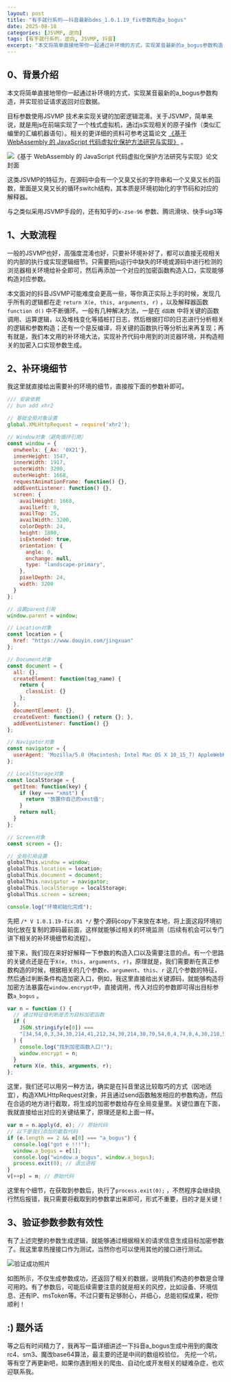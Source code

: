 ```yaml
---
layout: post
title: "有手就行系列——抖音最新bdms_1.0.1.19_fix参数构造a_bogus"
date: 2025-08-18
categories: [JSVMP, 逆向]
tags: [有手就行系列，逆向, JSVMP, 抖音]
excerpt: "本文将简单直接地带你一起通过补环境的方式，实现某音最新的a_bogus参数构造，并实现验证请求返回对应数据..."
---
```


## 0、背景介绍

本文将简单直接地带你一起通过补环境的方式，实现某音最新的a_bogus参数构造，并实现验证请求返回对应数据。

目标参数使用JSVMP 技术来实现关键的加密逻辑混淆。关于JSVMP，简单来说，就是用js在前端实现了一个栈式虚拟机，通过js实现相关的原子操作（类似汇编里的汇编机器语句）。相关的更详细的资料可参考这篇论文 [《基于 WebAssembly 的 JavaScript 代码虚拟化保护方法研究与实现》](https://haloowhite.com/Research%20and%20Implementation%20of%20JavaScript%20Code%20Virtualization%20Protection%20Method%20Based%20on%20WebAssembly.pdf) 。

![《基于 WebAssembly 的 JavaScript 代码虚拟化保护方法研究与实现》论文封面](https://haloowhite.com/Research%20and%20Implementation%20of%20JavaScript%20Code%20Virtualization%20Protection%20Method%20Based%20on%20WebAssembly%20.png)

这类JSVMP的特征为，在源码中会有一个又臭又长的字符串和一个又臭又长的函数，里面是又臭又长的循环switch结构，其本质是环境初始化的字节码和对应的解释器。

与之类似采用JSVMP手段的，还有知乎的`x-zse-96` 参数、腾讯滑块、快手sig3等



## 1、大致流程

一般的JSVMP也好，高强度混淆也好，只要补环境补好了，都可以直接无视相关的内部的执行或实现逻辑细节。只需要把js运行中缺失的环境或源码中进行检测的浏览器相关环境给补全即可，然后再添加一个对应的加密函数构造入口，实现能够构造对应参数。

本文面对的抖音JSVMP可能难度会更高一些，等你真正实际上手的时候，发现几乎所有的逻辑都在走 `return X(e, this, arguments, r)` ，以及解释器函数 `function d()` 中不断循环。一般有几种解决方法，一是在 `d函数` 中将关键的函数调用、运算逻辑，以及堆栈变化等插桩打日志，然后根据打印的日志进行分析相关的逻辑和参数构造；还有一个是反编译，将关键的函数执行等分析出来再复现；再有就是，我们本文用的补环境大法，实现补齐代码中用到的浏览器环境，并构造相关的加密入口实现参数生成。



## 2、补环境细节

我这里就直接给出需要补的环境的细节，直接按下面的参数补即可。

```javascript
/// 安装依赖
// bun add xhr2

// 基础全局对象设置
global.XMLHttpRequest = require('xhr2');

// Window对象（避免循环引用）
const window = {
  onwheelx: {_Ax: '0X21'},
  innerHeight: 1547,
  innerWidth: 1917,
  outerWidth: 3200,
  outerHeight: 1668,
  requestAnimationFrame: function() {},
  addEventListener: function() {},
  screen: {
    availHeight: 1668,
    availLeft: 0,
    availTop: 25,
    availWidth: 3200,
    colorDepth: 24,
    height: 1800,
    isExtended: true,
    orientation: {
      angle: 0,
      onchange: null,
      type: "landscape-primary",
    },
    pixelDepth: 24,
    width: 3200
  }
};

// 设置parent引用
window.parent = window;

// Location对象
const location = {
  href: "https://www.douyin.com/jingxuan"
};

// Document对象
const document = {
  all: {},
  createElement: function(tag_name) {
    return {
      classList: {}
    };
  },
  documentElement: {},
  createEvent: function() { return {}; },
  addEventListener: function() {}
};

// Navigator对象
const navigator = {
  userAgent: 'Mozilla/5.0 (Macintosh; Intel Mac OS X 10_15_7) AppleWebKit/537.36 (KHTML, like Gecko) Chrome/135.0.0.0 Safari/537.36'
};

// LocalStorage对象
const localStorage = {
  getItem: function(key) {
    if (key === "xmst") {
      return '放置你自己的xmst值';
    }
    return null;
  }
};

// Screen对象
const screen = {};

// 全局引用设置
globalThis.window = window;
globalThis.location = location;
globalThis.document = document;
globalThis.navigator = navigator;
globalThis.localStorage = localStorage;
globalThis.screen = screen;

console.log("环境初始化完成");
```

先把 `/* V 1.0.1.19-fix.01 */` 整个源码copy下来放在本地，将上面这段环境初始化放在复制的源码最前面，这样就能够过相关的环境监测（后续有机会可以专门讲下相关的补环境细节和流程）。

接下来，我们现在来好好解释一下参数的构造入口以及需要注意的点。有一个思路的关键点还是在于`X(e, this, arguments, r)`，原理就是，我们需要断在真正参数构造的时候，根据相关的几个参数`e`、`argument`、`this`、`r` 这几个参数的特征，然后通过判断条件构造加密入口，例如，我这里直接给出关键源码，就能够构造将加密方法暴露在`window.encrypt`中，直接调用，传入对应的参数即可得出目标参数`a_bogus` 。

```javascript
var n = function () {
  // 通过特征值判断是否为目标加密函数
  if (
    JSON.stringify(e[0]) ===
    "[34,54,0,3,34,30,214,41,212,34,30,214,30,70,54,0,4,74,0,4,30,218,54,0,5,74,0,5,30,72,54,0,6,33,74,2,33,74,0,6,0,1,54,0,7,74,0,7,41,5,74,0,6,53,11,60,161,74,0,6,60,216,30,178,59,2,54,0,8,74,0,8,30,162,18,30,219,73,165,0,1,29,17,5,74,2,3,30,150,41,18,74,0,8,30,162,18,30,163,73,165,74,2,3,30,150,0,2,26,74,0,8,30,162,18,30,219,73,220,0,1,29,41,45,33,74,3,14,0,0,26,33,74,2,37,74,0,8,30,162,18,30,9,0,0,74,0,2,0,2,54,0,9,74,0,8,30,162,18,30,163,73,220,74,0,9,0,2,26,74,0,7,29,41,10,74,0,5,74,0,8,30,178,20,72,34,30,214,18,30,51,63,108,0,1,26,33,74,2,36,74,0,8,30,215,0,1,41,7,33,74,2,5,0,0,26,34,73,214,25,26,74,1,4,18,30,126,34,74,0,2,39,1,0,2,26,33,76]"
  ) {
    console.log("找到加密函数入口!");
    window.encrypt = n;
  }
  return X(e, this, arguments, r);
};

```

这里，我们还可以用另一种方法，确实是在抖音里这比较取巧的方式（因地适宜），构造XMLHttpRequest对象，并且通过send函数触发相应的参数构造，然后在合适的地方进行截取，将生成的加密参数给存在全局变量里。关键位置在下面，我就直接给出对应的关键结果了，原理还是和上面一样。

```javascript
var m = n.apply(d, e); // 原始代码
// 以下是我们添加的截取代码
if (e.length == 2 && e[0] === "a_bogus") {
  console.log("got e !!!");
  window.a_bogus = e[1];
  console.log("window.a_bogus", window.a_bogus);
  process.exit(0); // 退出进程
}
v[++p] = m; // 原始代码
```

这里有个细节，在获取到参数后，执行了`process.exit(0);` ，不然程序会继续执行然后报错，我只需要将截取到的参数拿出来即可，形式不重要，目的才是关键！



## 3、验证参数参数有效性

有了上述完整的参数生成逻辑，就能够通过根据相关的请求信息生成目标加密参数了。我这里拿热搜接口作为测试，当然你也可以使用其他的接口进行测试。

![验证成功照片](https://haloowhite.com/blog-dy-%20verify.png)

如图所示，不仅生成参数成功，还返回了相关的数据，说明我们构造的参数是合理可用的。有了参数后，可能后续需要注意的就是相关的风控，比如设备、环境信息、还有IP、msToken等。不过只要有足够耐心，并细心，总能初探成果，祝你顺利！



## :) 题外话

等之后有时间精力了，我再写一篇详细讲述一下抖音a_bogus生成中用到的魔改rc4、sm3、魔改base64算法，最主要的还是中间的数组校验位。
先挖一个坑，等有空了再更新吧，如果你遇到相关的爬虫、自动化或开发相关的疑难杂症，也欢迎联系我。